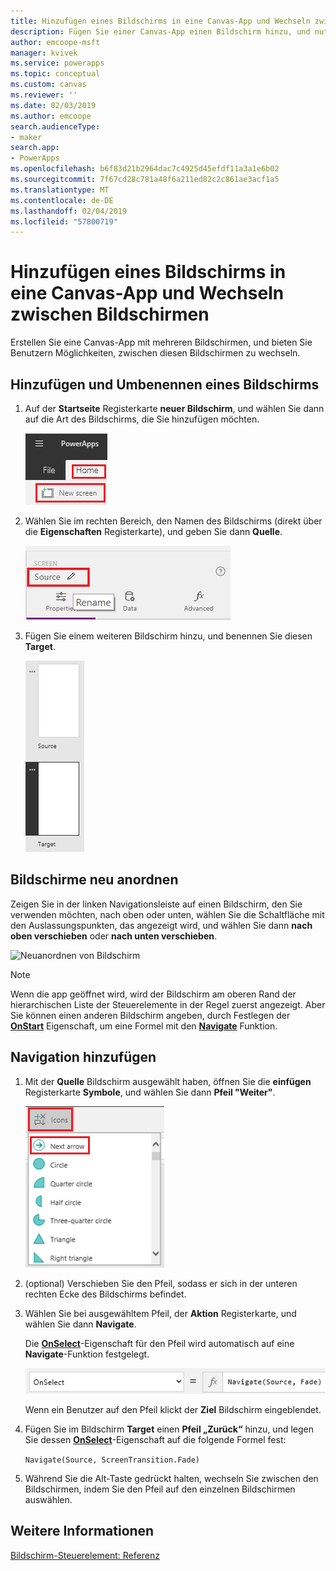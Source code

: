 ```yaml
---
title: Hinzufügen eines Bildschirms in eine Canvas-App und Wechseln zwischen Bildschirmen | Microsoft-Dokumentation
description: Fügen Sie einer Canvas-App einen Bildschirm hinzu, und nutzen Sie die Weiter- und Zurück-Pfeile, um in PowerApps zwischen Bildschirmen zu wechseln
author: emcoope-msft
manager: kvivek
ms.service: powerapps
ms.topic: conceptual
ms.custom: canvas
ms.reviewer: ''
ms.date: 02/03/2019
ms.author: emcoope
search.audienceType:
- maker
search.app:
- PowerApps
ms.openlocfilehash: b6f83d21b2964dac7c4925d45efdf11a3a1e6b02
ms.sourcegitcommit: 7f67cd28c781a48f6a211ed82c2c861ae3acf1a5
ms.translationtype: MT
ms.contentlocale: de-DE
ms.lasthandoff: 02/04/2019
ms.locfileid: "57800719"
---
```

# <a name="add-a-screen-to-a-canvas-app-and-navigate-between-screens"></a>Hinzufügen eines Bildschirms in eine Canvas-App und Wechseln zwischen Bildschirmen

Erstellen Sie eine Canvas-App mit mehreren Bildschirmen, und bieten Sie Benutzern Möglichkeiten, zwischen diesen Bildschirmen zu wechseln.

## <a name="add-and-rename-a-screen"></a>Hinzufügen und Umbenennen eines Bildschirms

1. Auf der **Startseite** Registerkarte **neuer Bildschirm**, und wählen Sie dann auf die Art des Bildschirms, die Sie hinzufügen möchten.

    ![Option zum Hinzufügen von Bildschirmen auf der Registerkarte „Start“](./media/add-screen-context-variables/add-screen.png)

2. Wählen Sie im rechten Bereich, den Namen des Bildschirms (direkt über die **Eigenschaften** Registerkarte), und geben Sie dann **Quelle**.

    ![Umbenennen des Standardbildschirms](./media/add-screen-context-variables/name-source-screen.png)

3. Fügen Sie einem weiteren Bildschirm hinzu, und benennen Sie diesen **Target**.

    ![Zwei Bildschirme auf der linken Navigationsleiste](./media/add-screen-context-variables/two-screens-in-nav.png)

## <a name="reorder-screens"></a>Bildschirme neu anordnen

Zeigen Sie in der linken Navigationsleiste auf einen Bildschirm, den Sie verwenden möchten, nach oben oder unten, wählen Sie die Schaltfläche mit den Auslassungspunkten, das angezeigt wird, und wählen Sie dann **nach oben verschieben** oder **nach unten verschieben**.

![Neuanordnen von Bildschirm](./media/add-screen-context-variables/reorder-screen.png)

> [!NOTE]
> Wenn die app geöffnet wird, wird der Bildschirm am oberen Rand der hierarchischen Liste der Steuerelemente in der Regel zuerst angezeigt. Aber Sie können einen anderen Bildschirm angeben, durch Festlegen der **[OnStart](controls/control-screen.md)** Eigenschaft, um eine Formel mit den **[Navigate](functions/function-navigate.md)** Funktion.

## <a name="add-navigation"></a>Navigation hinzufügen

1. Mit der **Quelle** Bildschirm ausgewählt haben, öffnen Sie die **einfügen** Registerkarte **Symbole**, und wählen Sie dann **Pfeil "Weiter"**.  

    ![Option „Formen“ auf der Registerkarte „Einfügen“](./media/add-screen-context-variables/add-next-arrow.png)

2. (optional) Verschieben Sie den Pfeil, sodass er sich in der unteren rechten Ecke des Bildschirms befindet.

3. Wählen Sie bei ausgewähltem Pfeil, der **Aktion** Registerkarte, und wählen Sie dann **Navigate**.

    Die **[OnSelect](controls/properties-core.md)**-Eigenschaft für den Pfeil wird automatisch auf eine **Navigate**-Funktion festgelegt.

    ![Auf Navigate-Funktion festgelegte OnSelect-Eigenschaft](./media/add-screen-context-variables/onselect-default.png)

    Wenn ein Benutzer auf den Pfeil klickt der **Ziel** Bildschirm eingeblendet.

4. Fügen Sie im Bildschirm **Target** einen **Pfeil „Zurück“** hinzu, und legen Sie dessen **[OnSelect](controls/properties-core.md)**-Eigenschaft auf die folgende Formel fest:

    `Navigate(Source, ScreenTransition.Fade)`

5. Während Sie die Alt-Taste gedrückt halten, wechseln Sie zwischen den Bildschirmen, indem Sie den Pfeil auf den einzelnen Bildschirmen auswählen.

## <a name="more-information"></a>Weitere Informationen

[Bildschirm-Steuerelement: Referenz](controls/control-screen.md)